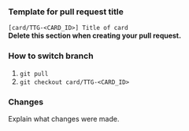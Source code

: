 ### Template for pull request title
`[card/TTG-<CARD_ID>] Title of card`  
**Delete this section when creating your pull request.**

### How to switch branch
1. `git pull`
2. `git checkout card/TTG-<CARD_ID>`

### Changes
Explain what changes were made.
